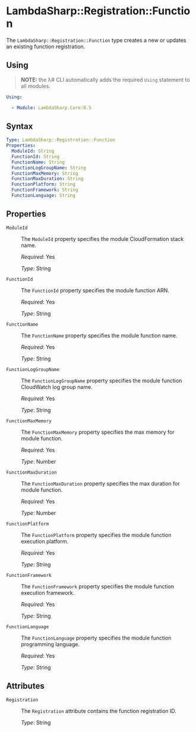# LambdaSharp::Registration::Function

The `LambdaSharp::Registration::Function` type creates a new or updates an existing function registration.

## Using

> **NOTE:** the λ# CLI automatically adds the required `Using` statement to all modules.

```yaml
Using:

  - Module: LambdaSharp.Core:0.5
```

## Syntax

```yaml
Type: LambdaSharp::Registration::Function
Properties:
  ModuleId: String
  FunctionId: String
  FunctionName: String
  FunctionLogGroupName: String
  FunctionMaxMemory: String
  FunctionMaxDuration: String
  FunctionPlatform: String
  FunctionFramework: String
  FunctionLanguage: String
```

## Properties

<dl>

<dt><code>ModuleId</code></dt>
<dd>

The <code>ModuleId</code> property specifies the module CloudFormation stack name.

<i>Required</i>: Yes

<i>Type</i>: String
</dd>

<dt><code>FunctionId</code></dt>
<dd>

The <code>FunctionId</code> property specifies the module function ARN.

<i>Required</i>: Yes

<i>Type</i>: String
</dd>

<dt><code>FunctionName</code></dt>
<dd>

The <code>FunctionName</code> property specifies the module function name.

<i>Required</i>: Yes

<i>Type</i>: String
</dd>

<dt><code>FunctionLogGroupName</code></dt>
<dd>

The <code>FunctionLogGroupName</code> property specifies the module function CloudWatch log group name.

<i>Required</i>: Yes

<i>Type</i>: String
</dd>

<dt><code>FunctionMaxMemory</code></dt>
<dd>

The <code>FunctionMaxMemory</code> property specifies the max memory for module function.

<i>Required</i>: Yes

<i>Type</i>: Number
</dd>

<dt><code>FunctionMaxDuration</code></dt>
<dd>

The <code>FunctionMaxDuration</code> property specifies the max duration for module function.

<i>Required</i>: Yes

<i>Type</i>: Number
</dd>

<dt><code>FunctionPlatform</code></dt>
<dd>

The <code>FunctionPlatform</code> property specifies the module function execution platform.

<i>Required</i>: Yes

<i>Type</i>: String
</dd>

<dt><code>FunctionFramework</code></dt>
<dd>

The <code>FunctionFramework</code> property specifies the module function execution framework.

<i>Required</i>: Yes

<i>Type</i>: String
</dd>

<dt><code>FunctionLanguage</code></dt>
<dd>

The <code>FunctionLanguage</code> property specifies the module function programming language.

<i>Required</i>: Yes

<i>Type</i>: String
</dd>

</dl>

## Attributes

<dl>

<dt><code>Registration</code></dt>
<dd>

The <code>Registration</code> attribute contains the function registration ID.

<i>Type</i>: String
</dd>

</dl>
